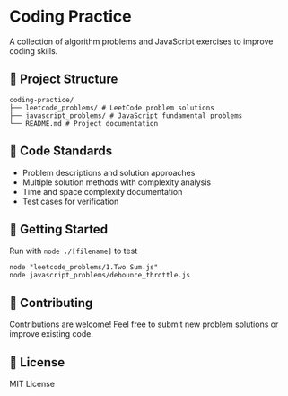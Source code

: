 # Coding Practice

A collection of algorithm problems and JavaScript exercises to improve coding skills.

## 📁 Project Structure

```
coding-practice/
├── leetcode_problems/ # LeetCode problem solutions
├── javascript_problems/ # JavaScript fundamental problems
└── README.md # Project documentation
```

## 📝 Code Standards

- Problem descriptions and solution approaches
- Multiple solution methods with complexity analysis
- Time and space complexity documentation
- Test cases for verification

## 🚀 Getting Started
Run with `node ./[filename]` to test

```
node "leetcode_problems/1.Two Sum.js"
node javascript_problems/debounce_throttle.js
```

## 🤝 Contributing

Contributions are welcome! Feel free to submit new problem solutions or improve existing code.

## 📄 License

MIT License
